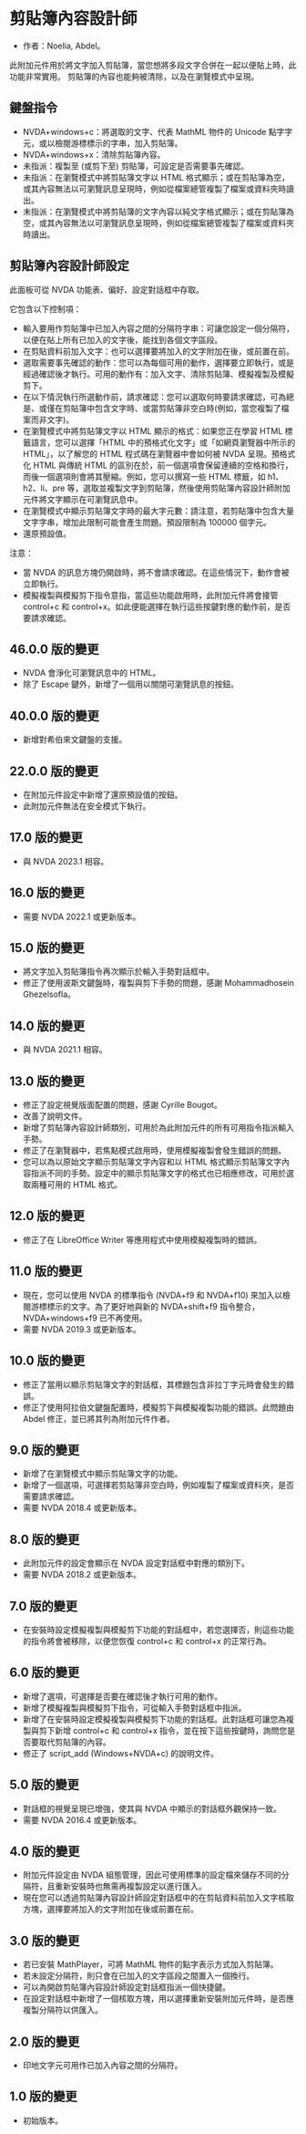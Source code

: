 # 剪貼簿內容設計師 #
*	作者：Noelia, Abdel。

此附加元件用於將文字加入剪貼簿，當您想將多段文字合併在一起以便貼上時，此功能非常實用。
剪貼簿的內容也能夠被清除，以及在瀏覽模式中呈現。

## 鍵盤指令 ##
*	NVDA+windows+c：將選取的文字、代表 MathML 物件的 Unicode 點字字元，或以檢閱游標標示的字串，加入剪貼簿。
*	NVDA+windows+x：清除剪貼簿內容。
*	 未指派：複製至 (或剪下至) 剪貼簿，可設定是否需要事先確認。
*	 未指派：在瀏覽模式中將剪貼簿文字以 HTML 格式顯示；或在剪貼簿為空，或其內容無法以可瀏覽訊息呈現時，例如從檔案總管複製了檔案或資料夾時讀出。
*	 未指派：在瀏覽模式中將剪貼簿的文字內容以純文字格式顯示；或在剪貼簿為空，或其內容無法以可瀏覽訊息呈現時，例如從檔案總管複製了檔案或資料夾時讀出。


## 剪貼簿內容設計師設定 ##

此面板可從 NVDA 功能表、偏好、設定對話框中存取。

它包含以下控制項：

* 輸入要用作剪貼簿中已加入內容之間的分隔符字串：可讓您設定一個分隔符，以便在貼上所有已加入的文字後，能找到各個文字區段。
* 在剪貼資料前加入文字：也可以選擇要將加入的文字附加在後，或前置在前。
* 選取需要事先確認的動作：您可以為每個可用的動作，選擇要立即執行，或是經過確認後才執行。可用的動作有：加入文字、清除剪貼簿、模擬複製及模擬剪下。
* 在以下情況執行所選動作前，請求確認：您可以選取何時要請求確認，可為總是、或僅在剪貼簿中包含文字時、或當剪貼簿非空白時(例如，當您複製了檔案而非文字)。
* 在瀏覽模式中將剪貼簿文字以 HTML 顯示的格式：如果您正在學習 HTML 標籤語言，您可以選擇「HTML 中的預格式化文字」或「如網頁瀏覽器中所示的 HTML」，以了解您的 HTML 程式碼在瀏覽器中會如何被 NVDA 呈現。預格式化 HTML 與傳統 HTML 的區別在於，前一個選項會保留連續的空格和換行，而後一個選項則會將其壓縮。例如，您可以撰寫一些 HTML 標籤，如 h1、h2、li、pre 等，選取並複製文字到剪貼簿，然後使用剪貼簿內容設計師附加元件將文字顯示在可瀏覽訊息中。
* 在瀏覽模式中顯示剪貼簿文字時的最大字元數：請注意，若剪貼簿中包含大量文字字串，增加此限制可能會產生問題。預設限制為 100000 個字元。
* 還原預設值。

注意：

*	當 NVDA 的訊息方塊仍開啟時，將不會請求確認。在這些情況下，動作會被立即執行。
* 模擬複製與模擬剪下指令意指，當這些功能啟用時，此附加元件將會接管 control+c 和 control+x。如此便能選擇在執行這些按鍵對應的動作前，是否要請求確認。

## 46.0.0 版的變更
* NVDA 會淨化可瀏覽訊息中的 HTML。
* 除了 Escape 鍵外，新增了一個用以關閉可瀏覽訊息的按鈕。


## 40.0.0 版的變更
* 新增對希伯來文鍵盤的支援。

## 22.0.0 版的變更
* 在附加元件設定中新增了還原預設值的按鈕。
* 此附加元件無法在安全模式下執行。

## 17.0 版的變更
* 與 NVDA 2023.1 相容。

## 16.0 版的變更
* 需要 NVDA 2022.1 或更新版本。

## 15.0 版的變更
* 將文字加入剪貼簿指令再次顯示於輸入手勢對話框中。
* 修正了使用波斯文鍵盤時，複製與剪下手勢的問題，感謝 Mohammadhosein Ghezelsofla。

## 14.0 版的變更
* 與 NVDA 2021.1 相容。

## 13.0 版的變更
* 修正了設定視覺版面配置的問題，感謝 Cyrille Bougot。
* 改善了說明文件。
* 新增了剪貼簿內容設計師類別，可用於為此附加元件的所有可用指令指派輸入手勢。
* 修正了在瀏覽器中，若焦點模式啟用時，使用模擬複製會發生錯誤的問題。
* 您可以為以原始文字顯示剪貼簿文字內容和以 HTML 格式顯示剪貼簿文字內容指派不同的手勢。設定中的顯示剪貼簿文字的格式也已相應修改，可用於選取兩種可用的 HTML 格式。

## 12.0 版的變更
* 修正了在 LibreOffice Writer 等應用程式中使用模擬複製時的錯誤。

## 11.0 版的變更
* 現在，您可以使用 NVDA 的標準指令 (NVDA+f9 和 NVDA+f10) 來加入以檢閱游標標示的文字。為了更好地與新的 NVDA+shift+f9 指令整合，NVDA+windows+f9 已不再使用。
* 需要 NVDA 2019.3 或更新版本。

## 10.0 版的變更
* 修正了當用以顯示剪貼簿文字的對話框，其標題包含非拉丁字元時會發生的錯誤。
* 修正了使用阿拉伯文鍵盤配置時，模擬剪下與模擬複製功能的錯誤。此問題由 Abdel 修正，並已將其列為附加元件作者。

## 9.0 版的變更

* 新增了在瀏覽模式中顯示剪貼簿文字的功能。
* 新增了一個選項，可選擇若剪貼簿非空白時，例如複製了檔案或資料夾，是否需要請求確認。
* 需要 NVDA 2018.4 或更新版本。

## 8.0 版的變更 ##

* 此附加元件的設定會顯示在 NVDA 設定對話框中對應的類別下。
* 需要 NVDA 2018.2 或更新版本。

## 7.0 版的變更

* 在安裝時設定模擬複製與模擬剪下功能的對話框中，若您選擇否，則這些功能的指令將會被移除，以便您恢復 control+c 和 control+x 的正常行為。

## 6.0 版的變更

*	 新增了選項，可選擇是否要在確認後才執行可用的動作。
*	新增了模擬複製與模擬剪下指令，可從輸入手勢對話框中指派。
*	 新增了在安裝時設定模擬複製與模擬剪下功能的對話框。此對話框可讓您為複製與剪下新增 control+c 和 control+x 指令，並在按下這些按鍵時，詢問您是否要取代剪貼簿的內容。
*	修正了 script_add (Windows+NVDA+c) 的說明文件。

## 5.0 版的變更 ##

*	對話框的視覺呈現已增強，使其與 NVDA 中顯示的對話框外觀保持一致。
*	需要 NVDA 2016.4 或更新版本。

## 4.0 版的變更 ##
*	附加元件設定由 NVDA 組態管理，因此可使用標準的設定檔來儲存不同的分隔符，且重新安裝時也無需再複製設定以進行匯入。
*	現在您可以透過剪貼簿內容設計師設定對話框中的在剪貼資料前加入文字核取方塊，選擇要將加入的文字附加在後或前置在前。

## 3.0 版的變更 ##
*	若已安裝 MathPlayer，可將 MathML 物件的點字表示方式加入剪貼簿。
*	若未設定分隔符，則只會在已加入的文字區段之間置入一個換行。
*	可以為開啟剪貼簿內容設計師設定對話框指派一個快捷鍵。
*	在設定對話框中新增了一個核取方塊，用以選擇重新安裝附加元件時，是否應複製分隔符以供匯入。

## 2.0 版的變更 ##
*	印地文字元可用作已加入內容之間的分隔符。

## 1.0 版的變更 ##
*	初始版本。
